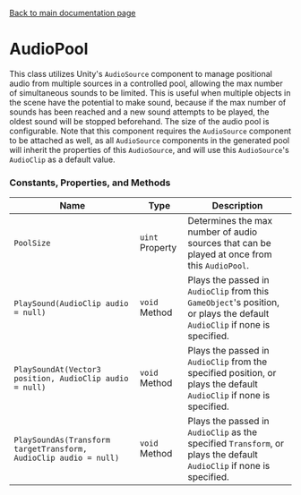 [Back to main documentation page](https://github.com/mlaikhram/Unity-Common-Scripts/blob/master/Documentation~/Common.md)

# AudioPool
This class utilizes Unity's `AudioSource` component to manage positional audio from multiple sources in a controlled pool, allowing the max number of simultaneous sounds to be limited. This is useful when multiple objects in the scene have the potential to make sound, because if the max number of sounds has been reached and a new sound attempts to be played, the oldest sound will be stopped beforehand. The size of the audio pool is configurable. Note that this component requires the `AudioSource` component to be attached as well, as all `AudioSource` components in the generated pool will inherit the properties of this `AudioSource`, and will use this `AudioSource`'s `AudioClip` as a default value.

### Constants, Properties, and Methods
Name | Type | Description
-----|------|------------
`PoolSize` | `uint` Property | Determines the max number of audio sources that can be played at once from this `AudioPool`.
`PlaySound(AudioClip audio = null)` | `void` Method | Plays the passed in `AudioClip` from this `GameObject`'s position, or plays the default `AudioClip` if none is specified.
`PlaySoundAt(Vector3 position, AudioClip audio = null)` | `void` Method | Plays the passed in `AudioClip` from the specified position, or plays the default `AudioClip` if none is specified.
`PlaySoundAs(Transform targetTransform, AudioClip audio = null)` | `void` Method | Plays the passed in `AudioClip` as the specified `Transform`, or plays the default `AudioClip` if none is specified.
